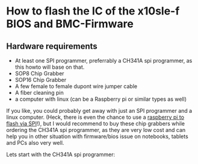 # How to flash the IC of the x10sle-f BIOS and BMC-Firmware

## Hardware requirements 

* At least one SPI programmer, preferrably a CH341A spi programmer, as this howto will base on that. 
* SOP8 Chip Grabber 
* SOP16 Chip Grabber 
* A few female to female dupont wire jumper cable 
* A fiber cleaning pin 
* a computer with linux (can be a Raspberry pi or similar types as well) 

If you like, you could probably get away with just an SPI programmer and a linux computer. 
(Heck, there is even the chance to use a [raspberry pi to flash via SPI](https://libreboot.org/docs/install/rpi_setup.html)!), but I would recommend to buy these chip grabbers while ordering the CH341A spi programmer, as they are very low cost and can help you in other situation with firmware/bios issue on notebooks, tablets and PCs also very well. 

Lets start with the CH341A spi programmer:

